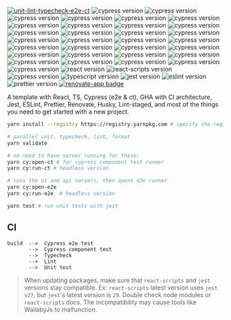 [![unit-lint-typecheck-e2e-ct](https://github.com/muratkeremozcan/react-cypress-ts-template/actions/workflows/main.yml/badge.svg?branch=main)](https://github.com/muratkeremozcan/react-cypress-ts-template/actions/workflows/main.yml) ![cypress version](https://img.shields.io/badge/cypress-11-brightgreen) ![cypress version](https://img.shields.io/badge/cypress-11-brightgreen) ![cypress version](https://img.shields.io/badge/cypress-11-brightgreen) ![cypress version](https://img.shields.io/badge/cypress-11-brightgreen) ![cypress version](https://img.shields.io/badge/cypress-11-brightgreen) ![cypress version](https://img.shields.io/badge/cypress-11-brightgreen) ![cypress version](https://img.shields.io/badge/cypress-11-brightgreen) ![cypress version](https://img.shields.io/badge/cypress-11-brightgreen) ![cypress version](https://img.shields.io/badge/cypress-11-brightgreen) ![cypress version](https://img.shields.io/badge/cypress-11-brightgreen) ![cypress version](https://img.shields.io/badge/cypress-11-brightgreen) ![cypress version](https://img.shields.io/badge/cypress-11-brightgreen) ![cypress version](https://img.shields.io/badge/cypress-11-brightgreen) ![cypress version](https://img.shields.io/badge/cypress-11-brightgreen) ![cypress version](https://img.shields.io/badge/cypress-11-brightgreen) ![cypress version](https://img.shields.io/badge/cypress-11-brightgreen) ![cypress version](https://img.shields.io/badge/cypress-11-brightgreen) ![cypress version](https://img.shields.io/badge/cypress-11-brightgreen) ![cypress version](https://img.shields.io/badge/cypress-11-brightgreen) ![cypress version](https://img.shields.io/badge/cypress-11-brightgreen) ![cypress version](https://img.shields.io/badge/cypress-11-brightgreen) ![cypress version](https://img.shields.io/badge/cypress-11-brightgreen) ![cypress version](https://img.shields.io/badge/cypress-11-brightgreen) ![cypress version](https://img.shields.io/badge/cypress-11-brightgreen) ![cypress version](https://img.shields.io/badge/cypress-11-brightgreen) ![cypress version](https://img.shields.io/badge/cypress-11-brightgreen) ![cypress version](https://img.shields.io/badge/cypress-11-brightgreen) ![cypress version](https://img.shields.io/badge/cypress-11-brightgreen) ![cypress version](https://img.shields.io/badge/cypress-11-brightgreen) ![cypress version](https://img.shields.io/badge/cypress-11-brightgreen) ![cypress version](https://img.shields.io/badge/cypress-11-brightgreen)
![react version](https://img.shields.io/badge/react-18.2.0-brightgreen)
![react-scripts version](https://img.shields.io/badge/react--scripts-5.0.1-brightgreen)
![cypress version](https://img.shields.io/badge/cypress-11-brightgreen)
![typescript version](https://img.shields.io/badge/typescript-4.8.3-brightgreen)
![jest version](https://img.shields.io/badge/jest-27.5.1-brightgreen)
![eslint version](https://img.shields.io/badge/eslint-8.31.0-brightgreen)
![prettier version](https://img.shields.io/badge/prettier-2.7.1-brightgreen)
[![renovate-app badge][renovate-badge]][renovate-app]

[renovate-badge]: https://img.shields.io/badge/renovate-app-blue.svg
[renovate-app]: https://renovateapp.com/

A template with React, TS, Cypress (e2e & ct), GHA with CI architecture, Jest,
ESLint, Prettier, Renovate, Husky, Lint-staged, and most of the things you need
to get started with a new project.

```bash
yarn install --registry https://registry.yarnpkg.com # specify the registry in case you are using a proprietary registry

# parallel unit, typecheck, lint, format
yarn validate

# no need to have server running for these:
yarn cy:open-ct # for cypress component test runner
yarn cy:run-ct # headless version

# runs the ui and api servers, then opens e2e runner
yarn cy:open-e2e
yarn cy:run-e2e  # headless version

yarn test # run unit tests with jest
```

## CI

```
build  -->  Cypress e2e test
       -->  Cypress component test
       -->  Typecheck
       -->  Lint
       -->  Unit test
```

> When updating packages, make sure that `react-scripts` and `jest` versions
> stay compatible. Ex: `react-scripts` latest version uses `jest v27`, but
> `jest`'s latest version is `29`. Double check node modules or `react-scripts`
> docs. The incompatibility may cause tools like WallabyJs to malfunction.
